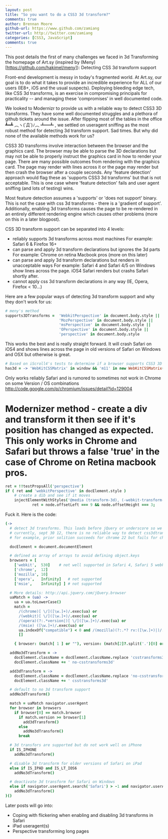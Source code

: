 ```yaml
---
layout: post
title: "So you want to do a CSS3 3d transform?"
comments: true
author: Brennan Moore
github-url: https://www.github.com/zamiang
twitter-url: http://twitter.com/zamiang
categories: [CSS3, JavaScript]
comments: true
---
```


This post details the first of many challenges we faced in 3d
Transforming the homepage of Art.sy (inspired by
(Meny)[https://github.com/hakimel/meny]): Detecting CSS 3d transform
support

Front-end development is messy in today's fragmented world. At Art.sy,
our goal is to do what it takes to provide an incredible experience
for ALL of our users (IE8+, iOS and the usual suspects). Deploying
bleeding edge tech, like CSS 3d transforms, is an exercise in
compromising principals for practicality -- and managing these
'compromises' in well documented code.

We looked to Modernizr to provide us with a reliable way to detect
CSS3 3D transforms. They have some well documented struggles and a
plethora of github tickets around the issue. After flipping most of
the tables in the office ┻━┻ ︵ヽ(`Д´)ﾉ︵﻿ ┻━┻ , we settled on
useragent sniffing as the most robust method for detecting 3d
transform support. Sad times. But why did none of the available
methods work for us?

CSS3 3D transforms involve interaction between the browser and the
graphics card. The browser may be able to parse the 3D declarations
but may not be able to properly instruct the graphics card in how to
render your page. There are many possible outcomes from rendering with
the graphics card. The page may render with lines across it or the
page may render but then crash the browser after a couple seconds. Any
'feature detection' approach would flag these as 'supports CSS3 3d
transforms' but that is not acceptable. This is one case where
'feature detection' fails and user agent sniffing (and lots of
testing) wins.

Most feature detection assumes a 'supports' or 'does not support'
binary. This is not the case with css 3d transforms - there is a
'gradient of support'. Additionally, enabling 3d transforms causes the
page to be re-rendered in an entirely different rendering engine which
causes other problems (more on this in a later blogpost).

CSS 3D transform support can be separated into 4 levels:
- reliably supports 3d transforms across most machines
  For example: Safari 6 & Firefox 16+
- can parse and apply 3d transform declarations but ignores the 3d parts
  For example: Chrome on retina Macbook pros (more on this later)
- can parse and apply 3d transform declarations but renders in unacceptable ways
  For example: Safari 4 and Safari 4/5 on Windows show lines across the page. iOS4 Safari renders but crashs Safari shortly after.
- cannot apply css 3d transform declarations in any way (IE, Opera, Firefox < 10…)

Here are a few popular ways of detecting 3d transform support and why they don't work for us:
```coffeescript
# meny's method
supports3DTransforms =  'WebkitPerspective' in document.body.style ||
   						'MozPerspective' in document.body.style ||
						'msPerspective' in document.body.style ||
						'OPerspective' in document.body.style ||
						'perspective' in document.body.style
```

This works the best and is really straight forward. It will crash
Safari on iOS4 and shows lines across the page in old versions of
Safari on Windows and OSX but otherwise is great.


```coffeescript
# Based on iScroll4's tests to determine if a browser supports CSS3 3D transforms.
has3d = -> 'WebKitCSSMatrix' in window && 'm11' in new WebKitCSSMatrix()
```
Only works reliably Safari and is rumored to sometimes not work in Chrome on some Version / OS combinations http://code.google.com/p/chromium/issues/detail?id=129004

# Modernizer method - create a div and transform it then see if it's position has changed as expected. This only works in Chrome and Safari but throws a false 'true' in the case of Chrome on Retina macbook pros.
```coffeescript
ret = !!testPropsAll('perspective')
if ( ret and 'webkitPerspective' in docElement.style )
    # create a dib and see if it moves
    injectElementWithStyles('@media (transform-3d), (-webkit-transform-3d){#modernizr{left:9px;position:absolute;height:3px;}}', (node, rule) ->
            ret = node.offsetLeft === 9 && node.offsetHeight === 3;
```



Fuck it. Here is the code:
```coffeescript
(->
  # detect 3d transforms. This loads before jQuery or underscore so we cannot use their util methods
  # currently, sept 30 12, there is no reliable way to detect css3dtransforms so we use useragent sniffing
  # for example, prior solition succeeds for chrome 22 but fails for chrome 22 on retina display

  docElement = document.documentElement

  # defined as array of arrays to avoid defining object.keys
  browsers = [
    ['webkit',  530]    # not well supported in Safari 4, Safari 5 webkit version is 530.17
    ['chrome',  12]
    ['mozilla', 10]
    ['opera',   Infinity]   # not supported
    ['msie',    Infinity] ] # not supported

  # More details: http://api.jquery.com/jQuery.browser
  uaMatch = (ua) ->
    ua = ua.toLowerCase()
    match =
      /(chrome)[ \/]([\w.]+)/.exec(ua) or
      /(webkit)[ \/]([\w.]+)/.exec(ua) or
      /(opera)(?:.*version|)[ \/]([\w.]+)/.exec(ua) or 
      /(msie) ([\w.]+)/.exec(ua) or
      ua.indexOf("compatible") < 0 and /(mozilla)(?:.*? rv:([\w.]+)|)/.exec( ua ) or
      []

    { browser: (match[ 1 ] or ""), version: (match[2]?.split('.')[0] or 0) }

  addNo3dTransform = ->
    docElement.className = docElement.className.replace 'csstransforms3d', ''
    docElement.className += ' no-csstransforms3d'

  add3dTransform = ->
    docElement.className = docElement.className.replace 'no-csstransforms3d', ''
    docElement.className += ' csstransforms3d'

  # default to no 3d transform support
  addNo3dTransform()

  match = uaMatch navigator.userAgent
  for browser in browsers
    if browser[0] == match.browser
      if match.version >= browser[1]
        add3dTransform()
      else
        addNo3dTransform()
      break

  # 3d transfors are supported but do not work well on iPhone
  if IS_IPHONE
    addNo3dTransform()

  # disable 3d transform for older versions of Safari on iPad
  else if IS_IPAD and IS_LT_IOS6
    addNo3dTransform()

  # deactivate 3d transform for Safari on Windows
  else if navigator.userAgent.search('Safari') > -1 and navigator.userAgent.search('Windows') > -1
    addNo3dTransform()
)()
```

Later posts will go into:
- Coping with flickering when enabling and disabling 3d transforms in Safari
- iPad useragent(s)
- Perspective transforming long pages

